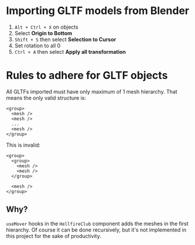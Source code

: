 # Importing GLTF models from Blender
1) `Alt + Ctrl + X` on objects
2) Select **Origin to Bottom**
3) `Shift + S` then select **Selection to Cursor**
4) Set rotation to all 0
5) `Ctrl + A` then select **Apply all transformation**

# Rules to adhere for GLTF objects
All GLTFs imported must have only maximum of 1 mesh hierarchy. That means the only valid structure is:
```
<group>
  <mesh />
  <mesh />
  ...
  <mesh />
</group>
```

This is invalid:
```
<group>
  <group>
    <mesh />
    <mesh />
  </group>

  <mesh />
</group>
```

## Why?
`useMover` hooks in the `HellfireClub` component adds the meshes in the first hierarchy. Of course it can be done recursively, but it's not implemented in this project for the sake of productivity.